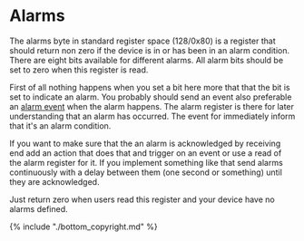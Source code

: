 # Alarms

The alarms byte in standard register space (128/0x80) is a register that should return non zero if the device is in or has been in an alarm condition. There are eight bits available for different alarms. All alarm bits should be set to zero when this register is read.

First of all nothing happens when you set a bit here more that that the bit is set to indicate an alarm. You probably should send an event also preferable an [alarm event](https://grodansparadis.gitbooks.io/the-vscp-specification/class1.alarm.html) when the alarm happens. The alarm register is there for later understanding that an alarm has occurred. The event for immediately inform that it's an alarm condition. 

If you want to make sure that the an alarm is acknowledged by receiving end add an action that does that and trigger on an event or use a read of the alarm register for it. If you implement something like that send alarms continuously with a delay between them (one second or something) until they are acknowledged. 

Just return zero when users read this register and your device have no alarms defined.

{% include "./bottom_copyright.md" %}
